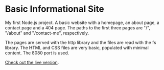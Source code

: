 # Basic Informational Site

My first Node.js project. A basic website with a homepage, an about page, a contact page and a 404 page. The paths to the first three pages are "/", "/about" and "/contact-me", respectively.

The pages are served with the http library and the files are read with the fs library. The HTML and CSS files are very basic, populated with minimal content. The 8080 port is used.

[Check out the live version](https://basic-informational-site.heldersrvio.repl.co). 

